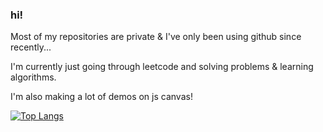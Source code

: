 ### hi! 

Most of my repositories are private & I've only been using github since recently...

I'm currently just going through leetcode and solving problems & learning algorithms.

I'm also making a lot of demos on js canvas!

[![Top Langs](https://github-readme-stats.vercel.app/api/top-langs/?username=jjliewie&layout=compact)](https://github.com/jjliewie/jjliewie)


<!--
**jjliewie/jjliewie** is a ✨ _special_ ✨ repository because its `README.md` (this file) appears on your GitHub profile.

Here are some ideas to get you started:

- 🔭 I’m currently working on ...
- 🌱 I’m currently learning ...
- 👯 I’m looking to collaborate on ...
- 🤔 I’m looking for help with ...
- 💬 Ask me about ...
- 📫 How to reach me: ...
- 😄 Pronouns: ...
- ⚡ Fun fact: ...
-->
